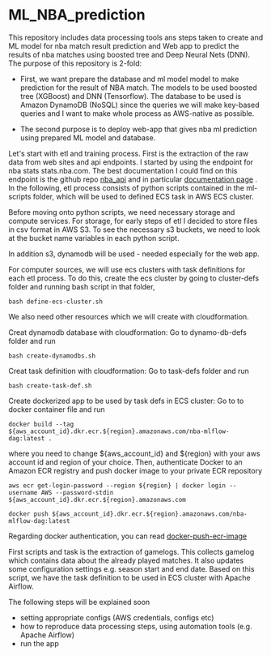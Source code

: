 # ML_NBA_prediction
This repository includes data processing tools ans steps taken to create and ML model for nba match result prediction and Web app to predict the results of nba matches using boosted tree and Deep Neural Nets (DNN). The purpose of this repository is 2-fold:


* First, we want prepare the database and ml model model to make prediction for the result of NBA match. The models to be used boosted tree (XGBoost) and DNN (Tensorflow). The database to be used is Amazon DynamoDB (NoSQL) since the queries we will make key-based queries and I want to make whole process as AWS-native as possible. 

* The second purpose is to deploy web-app that gives nba ml prediction using prepared ML model and database.


Let's start with etl and training process. First is the extraction of the raw data from web sites and api endpoints. I started by using the endpoint for nba stats stats.nba.com. The best documentation I could find on this endpoint is the github repo [nba_api](https://github.com/swar/nba_api) and in particular [documentation page](https://github.com/swar/nba_api/tree/master/docs/nba_api/stats/endpoints) . In the following, etl process consists of python scripts contained in the ml-scripts folder, which will be used to defined ECS task in AWS ECS cluster.

Before moving onto python scripts, we need necessary storage and compute services. For storage, for early steps of etl I decided to store files in csv format in AWS S3. To see the necessary s3 buckets, we need to look at the bucket name variables in each python script.

In addition s3, dynamodb will be used - needed especially for the web app.

For computer sources, we will use ecs clusters with task definitions for each etl process. To do this, create the ecs cluster by going to cluster-defs folder and running bash script in that folder,

```
bash define-ecs-cluster.sh
```
We also need other resources which we will create with cloudformation.

Creat dynamodb database with cloudformation: Go to dynamo-db-defs folder and run
```
bash create-dynamodbs.sh
```

Creat task definition with cloudformation: Go to task-defs folder and run
```
bash create-task-def.sh
```


Create dockerized app to be used by task defs in ECS cluster:
Go to to docker container file and run

```
docker build --tag ${aws_account_id}.dkr.ecr.${region}.amazonaws.com/nba-mlflow-dag:latest .
```

where you need to change \${aws_account_id} and \${region} with your aws account id and region of your choice. Then, authenticate Docker to an Amazon ECR registry and push docker image to your private ECR repository

```
aws ecr get-login-password --region ${region} | docker login --username AWS --password-stdin ${aws_account_id}.dkr.ecr.${region}.amazonaws.com

docker push ${aws_account_id}.dkr.ecr.${region}.amazonaws.com/nba-mlflow-dag:latest
```

Regarding docker authentication, you can read [docker-push-ecr-image](https://docs.aws.amazon.com/AmazonECR/latest/userguide/docker-push-ecr-image.html)

First scripts and task is the extraction of gamelogs. This collects gamelog which contains data about the already played matches. It also updates some configuration settings e.g. season start and end date. Based on this script, we have the task definition to be used in ECS cluster with Apache Airflow.

The following steps will be explained soon
- setting appropriate configs (AWS credentials, configs etc) 
- how to reproduce data processing steps, using automation tools (e.g. Apache Airflow)
- run the app


